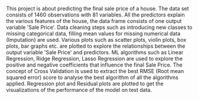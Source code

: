 This project is about predicting the final sale price of a house. The data set consists of 1460 observations with 81 variables. All the predictors explain the various features of the house, the data frame consists of one output variable 'Sale Price'.
Data cleaning steps such as introducing new classes to missing categorical data, filling mean values for missing numerical data (Imputation) are used.
Various plots such as scatter plots, violin plots, box plots, bar graphs etc. are plotted to explore the relationships between the output variable 'Sale Price' and predictors.
ML algorithms such as Linear Regression, Ridge Regression, Lasso Regression are used to explore the positive and negative coefficients that influence the final Sale Price.
The concept of Cross Validation is used to extract the best RMSE (Root mean squared error) score to analyse the best algorithm of all the algorithms applied.
Regression plot and Residual plots are plotted to get the visualizations of the performance of the model on test data.

